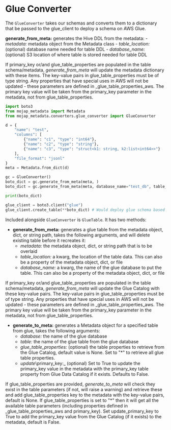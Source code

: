 # Glue Converter

The `GlueConverter` takes our schemas and converts them to a dictionary that be passed to the glue_client to deploy a schema on AWS Glue.

**generate_from_meta:** generates the Hive DDL from the metadata:
    - _metadata:_ metadata object from the Metadata class
    - _table\_location:_ (optional) database name needed for table DDL
    - _database\_name:_ (optional) S3 location of where table is stored needed for table DDL
    
If primary_key or/and glue_table_properties are populated in the table schema/metadata, _generate\_from\_meta_ will update the metadata dictionary with these items. The key-value pairs in glue_table_properties must be of type string. Any properties that have special uses in AWS will not be updated - these parameters are defined in _glue_table_properties_aws. The primary key value will be taken from the primary_key parameter in the metadata, not from glue_table_properties. 

```python
import boto3
from mojap_metadata import Metadata
from mojap_metadata.converters.glue_converter import GlueConverter

d = {
    "name": "test",
    "columns": [
        {"name": "c1", "type": "int64"},
        {"name": "c2", "type": "string"},
        {"name": "c3", "type": "struct<k1: string, k2:list<int64>>"}
    ],
    "file_format": "jsonl"
}
meta = Metadata.from_dict(d)

gc = GlueConverter()
boto_dict = gc.generate_from_meta(meta, )
boto_dict = gc.generate_from_meta(meta, database_name="test_db", table_location="s3://bucket/test_db/test/")

print(boto_dict) 

glue_client = boto3.client("glue")
glue_client.create_table(**boto_dict) # Would deploy glue schema based on our metadata
```

Included alongside `GlueConverter` is `GlueTable`. It has two methods:

- **generate_from_meta:** generates a glue table from the metadata object, dict, or string path, takes the following arguments, and will delete existing table before it recreates it:
    - _metadata:_ the metadata object, dict, or string path that is to be overlaid
    - _table\_location:_ a kwarg, the location of the table data. This can also be a property of the metadata object, dict, or file
    - _database\_name:_ a kwarg, the name of the glue database to put the table. This can also be a property of the metadata object, dict, or file
    
If primary_key or/and glue_table_properties are populated in the table schema/metadata, _generate\_from\_meta_ will update the Glue Catalog with these key-value pairs. The key-value pairs in glue_table_properties must be of type string. Any properties that have special uses in AWS will not be updated - these parameters are defined in _glue_table_properties_aws. The primary key value will be taken from the primary_key parameter in the metadata, not from glue_table_properties. 

- **generate_to_meta:** generates a Metadata object for a specified table from glue, takes the following arguments:
    - _database:_ the name of the glue database
    - _table:_ the name of the glue table from the glue database
    - _glue\_table\_properties:_ (optional) the table properties to retrieve from the Glue Catalog, default value is None. Set to "*" to retrieve all glue table properties.
    - _update_\primary\_key:_ (optional) Set to True to update the primary_key value in the metadata with the primary_key table property from Glue Data Catalog if it
    exists. Defaults to False.

If glue_table_properties are provided, _generate\_to\_meta_ will check they exist in the table parameters (if not, will raise a warning) and retrieve these and add glue_table_properties key to the metadata with the key-value pairs, default is None. If glue_table_properties is set to "*" then it will get all the available table parameters (including properties defined in _glue_table_properties_aws and primary_key). Set update_primary_key to True to add the primary_key value from the Glue Catalog (if it exists) to the metadata, default is False.